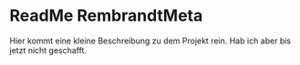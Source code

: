 # ReadMe RembrandtMeta

Hier kommt eine kleine Beschreibung zu dem Projekt rein.
Hab ich aber bis jetzt nicht geschafft.
